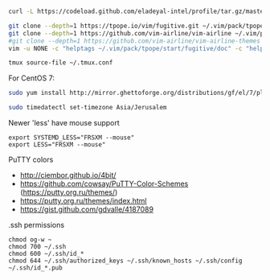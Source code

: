 ```bash

curl -L https://codeload.github.com/eladeyal-intel/profile/tar.gz/master | tar xz --strip=2 -C ~

git clone --depth=1 https://tpope.io/vim/fugitive.git ~/.vim/pack/tpope/start/fugitive && rm -fr ~/.vim/pack/tpope/start/fugitive/.git
git clone --depth=1 https://github.com/vim-airline/vim-airline ~/.vim/pack/dist/start/vim-airline && rm -fr ~/.vim/pack/dist/start/vim-airline/.git
#git clone --depth=1 https://github.com/vim-airline/vim-airline-themes ~/.vim/pack/dist/start/vim-airline-themes && rm -fr ~/.vim/pack/dist/start/vim-airline-themes/.git
vim -u NONE -c "helptags ~/.vim/pack/tpope/start/fugitive/doc" -c "helptags ~/.vim/pack/dist/start/vim-airline/doc" -c q

tmux source-file ~/.tmux.conf

```


For CentOS 7:
```bash
sudo yum install http://mirror.ghettoforge.org/distributions/gf/el/7/plus/x86_64/tmux-2.4-2.gf.el7.x86_64.rpm vim
```


```bash
sudo timedatectl set-timezone Asia/Jerusalem
```



Newer 'less' have mouse support
```
export SYSTEMD_LESS="FRSXM --mouse"
export LESS="FRSXM --mouse"
```


PuTTY colors
- http://ciembor.github.io/4bit/
- https://github.com/cowsay/PuTTY-Color-Schemes (https://putty.org.ru/themes/)
- https://putty.org.ru/themes/index.html
- https://gist.github.com/gdvalle/4187089


.ssh permissions
```
chmod og-w ~
chmod 700 ~/.ssh
chmod 600 ~/.ssh/id_*
chmod 644 ~/.ssh/authorized_keys ~/.ssh/known_hosts ~/.ssh/config ~/.ssh/id_*.pub
```
